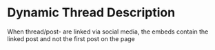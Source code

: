 # Dynamic Thread Description

When thread/post-<ID> are linked via social media, the embeds contain the linked post and not the first post on the page
